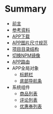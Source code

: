 # Summary

-   [前言](README.md)
-   [参考资料](参考资料.md)
-   [APP下载](APP下载.md)
-   [APP图片尺寸规范](APP图片尺寸规范.md)
-   [项目目录结构](项目目录结构.md)
-   [切换NPM镜像](切换NPM镜像.md)
-   [APP路由](APP路由.md)
-   APP全局对象
    -   [标题栏](app/titleNView.md)
    -   [底部导航条](app/tabbar.md)
-   系统组件
    -   [商品列表](components/good-list.md)
    -   [评论列表](components/comment-list.md)
    -   [优惠券列表](components/coupon-list.md)
